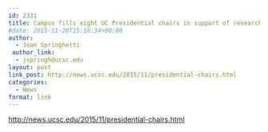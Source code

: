 ```yaml
---
id: 2331
title: Campus fills eight UC Presidential chairs in support of research mission
#date: 2015-11-20T15:18:34+00:00
author:
  - Joan Springhetti
 author_link:
  - jspringh@ucsc.edu
layout: post
link_post: http://news.ucsc.edu/2015/11/presidential-chairs.html
categories:
  - News
format: link
---
```

http://news.ucsc.edu/2015/11/presidential-chairs.html